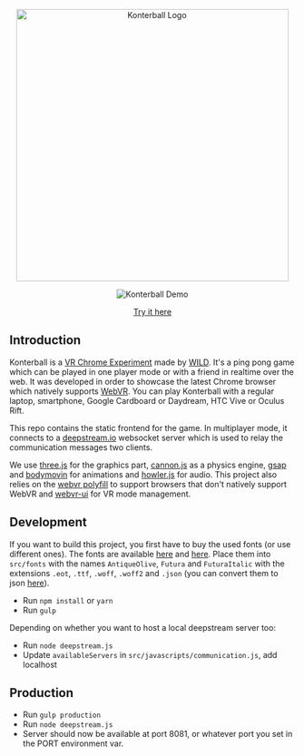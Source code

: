 <p align="center">
  <img alt="Konterball Logo" width="480" src="https://raw.githubusercontent.com/madebywild/konterball/master/logo.png">
</p>

<p></p>
<p></p>

<p align="center">
  <img alt="Konterball Demo" src="https://raw.githubusercontent.com/madebywild/konterball/master/demo.gif">
</p>

<p align="center">
  <a href="https://konterball.com/">Try it here</a>
</p>

## Introduction

Konterball is a [VR Chrome Experiment](https://vr.chromeexperiments.com/) made
by [WILD](https://wild.as/). It's a ping pong game which can be played in one player mode or with a friend in realtime over the web. It was developed in order to showcase the latest Chrome browser which natively supports
[WebVR](https://webvr.info/). You can play Konterball with a regular laptop, smartphone, Google Cardboard or Daydream, HTC Vive or Oculus Rift.

This repo contains the static frontend for the game. In multiplayer mode, it connects to a [deepstream.io](https://deepstream.io/) websocket server which is used to relay the communication messages two clients.

We use [three.js](https://threejs.org/) for the graphics part, [cannon.js](http://www.cannonjs.org/) as a physics engine, [gsap](https://greensock.com/gsap) and [bodymovin](https://github.com/bodymovin/bodymovin) for animations and [howler.js](https://howlerjs.com/) for audio. This project also relies on the [webvr polyfill](https://github.com/googlevr/webvr-polyfill) to support browsers that don't natively support WebVR and [webvr-ui](https://github.com/googlevr/webvr-ui) for VR mode management.

## Development

If you want to build this project, you first have to buy the used fonts (or use different ones). The fonts are available [here](https://www.myfonts.com/fonts/urw/antique-olive/nord-d-regular/) and
[here](https://www.myfonts.com/fonts/linotype/futura/pro-medium-oblique/). Place them into `src/fonts` with the names `AntiqueOlive`, `Futura` and `FuturaItalic` with the extensions `.eot`, `.ttf`, `.woff`, `.woff2` and `.json` (you can convert them to json [here](https://gero3.github.io/facetype.js/)).

* Run `npm install` or `yarn`
* Run `gulp`

Depending on whether you want to host a local deepstream server too:

* Run `node deepstream.js`
* Update `availableServers` in `src/javascripts/communication.js`, add localhost

## Production

* Run `gulp production`
* Run `node deepstream.js`
* Server should now be available at port 8081, or whatever port you set in the PORT environment var.
